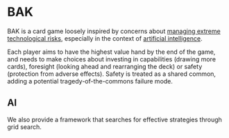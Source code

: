 # BAK

BAK is a card game loosely inspired by concerns about [managing extreme technological risks](https://github.com/shaharavin/BAK), 
especially in the context of [artificial intelligence](https://waitbutwhy.com/2015/01/artificial-intelligence-revolution-1.html).

Each player aims to have the highest value hand by the end of the game, and needs to make choices about investing in capabilities (drawing more cards), foresight (looking ahead and rearranging the deck) or safety (protection from adverse effects). 
Safety is treated as a shared common, adding a potential tragedy-of-the-commons failure mode.

## AI

We also provide a framework that searches for effective strategies through grid search.
